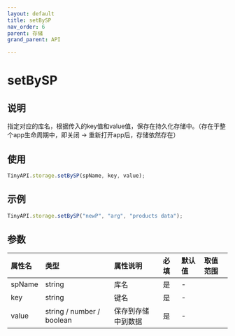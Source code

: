 ```yaml
---
layout: default
title: setBySP
nav_order: 6
parent: 存储
grand_parent: API

---
```


# setBySP
## 说明
指定对应的库名，根据传入的key值和value值，保存在持久化存储中。（存在于整个app生命周期中，即关闭 -> 重新打开app后，存储依然存在）

## 使用
```javascript
TinyAPI.storage.setBySP(spName, key, value);
```

## 示例
```javascript
TinyAPI.storage.setBySP("newP", "arg", "products data");
```

## 参数

| 属性名    | 类型                        | 属性说明 | 必填  | 默认值 | 取值范围                 |
|:-------|:--------------------------|:-----|:-----|:----|:-----------|
| spName | string                    | 库名   | 是 | -   |  |
| key    | string                    | 键名   | 是 | -   |  |
| value  | string / number / boolean | 保存到存储中到数据   | 是 | -   |  |
